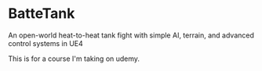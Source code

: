 # BatteTank
An open-world heat-to-heat tank fight with simple AI, terrain, and advanced control systems in UE4

This is for a course I'm taking on udemy.
